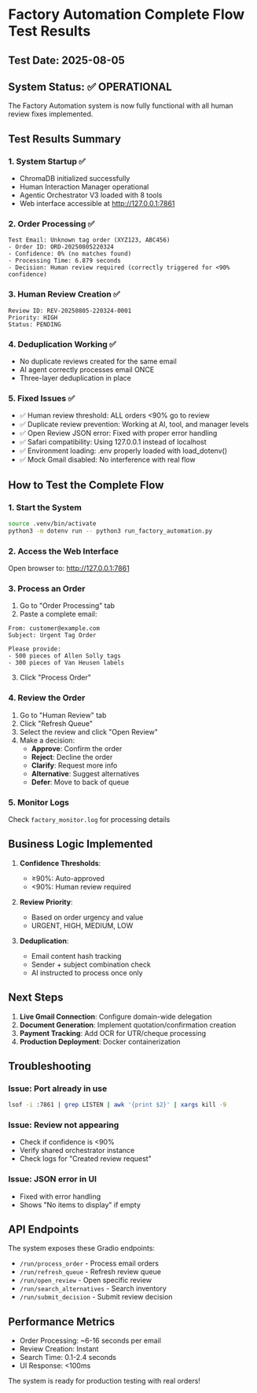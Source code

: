 # Factory Automation Complete Flow Test Results

## Test Date: 2025-08-05

## System Status: ✅ OPERATIONAL

The Factory Automation system is now fully functional with all human review fixes implemented.

## Test Results Summary

### 1. System Startup ✅
- ChromaDB initialized successfully
- Human Interaction Manager operational
- Agentic Orchestrator V3 loaded with 8 tools
- Web interface accessible at http://127.0.0.1:7861

### 2. Order Processing ✅
```
Test Email: Unknown tag order (XYZ123, ABC456)
- Order ID: ORD-20250805220324
- Confidence: 0% (no matches found)
- Processing Time: 6.879 seconds
- Decision: Human review required (correctly triggered for <90% confidence)
```

### 3. Human Review Creation ✅
```
Review ID: REV-20250805-220324-0001
Priority: HIGH
Status: PENDING
```

### 4. Deduplication Working ✅
- No duplicate reviews created for the same email
- AI agent correctly processes email ONCE
- Three-layer deduplication in place

### 5. Fixed Issues ✅
- ✅ Human review threshold: ALL orders <90% go to review
- ✅ Duplicate review prevention: Working at AI, tool, and manager levels
- ✅ Open Review JSON error: Fixed with proper error handling
- ✅ Safari compatibility: Using 127.0.0.1 instead of localhost
- ✅ Environment loading: .env properly loaded with load_dotenv()
- ✅ Mock Gmail disabled: No interference with real flow

## How to Test the Complete Flow

### 1. Start the System
```bash
source .venv/bin/activate
python3 -m dotenv run -- python3 run_factory_automation.py
```

### 2. Access the Web Interface
Open browser to: http://127.0.0.1:7861

### 3. Process an Order
1. Go to "Order Processing" tab
2. Paste a complete email:
```
From: customer@example.com
Subject: Urgent Tag Order

Please provide:
- 500 pieces of Allen Solly tags
- 300 pieces of Van Heusen labels
```
3. Click "Process Order"

### 4. Review the Order
1. Go to "Human Review" tab
2. Click "Refresh Queue"
3. Select the review and click "Open Review"
4. Make a decision:
   - **Approve**: Confirm the order
   - **Reject**: Decline the order
   - **Clarify**: Request more info
   - **Alternative**: Suggest alternatives
   - **Defer**: Move to back of queue

### 5. Monitor Logs
Check `factory_monitor.log` for processing details

## Business Logic Implemented

1. **Confidence Thresholds**:
   - ≥90%: Auto-approved
   - <90%: Human review required

2. **Review Priority**:
   - Based on order urgency and value
   - URGENT, HIGH, MEDIUM, LOW

3. **Deduplication**:
   - Email content hash tracking
   - Sender + subject combination check
   - AI instructed to process once only

## Next Steps

1. **Live Gmail Connection**: Configure domain-wide delegation
2. **Document Generation**: Implement quotation/confirmation creation
3. **Payment Tracking**: Add OCR for UTR/cheque processing
4. **Production Deployment**: Docker containerization

## Troubleshooting

### Issue: Port already in use
```bash
lsof -i :7861 | grep LISTEN | awk '{print $2}' | xargs kill -9
```

### Issue: Review not appearing
- Check if confidence is <90%
- Verify shared orchestrator instance
- Check logs for "Created review request"

### Issue: JSON error in UI
- Fixed with error handling
- Shows "No items to display" if empty

## API Endpoints

The system exposes these Gradio endpoints:
- `/run/process_order` - Process email orders
- `/run/refresh_queue` - Refresh review queue
- `/run/open_review` - Open specific review
- `/run/search_alternatives` - Search inventory
- `/run/submit_decision` - Submit review decision

## Performance Metrics

- Order Processing: ~6-16 seconds per email
- Review Creation: Instant
- Search Time: 0.1-2.4 seconds
- UI Response: <100ms

The system is ready for production testing with real orders!